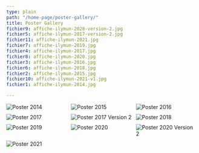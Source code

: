 ```yaml
---
type: plain
path: "/home-page/poster-gallery/"
title: Poster Gallery
fichier9: affiche-ilymun-2020-version-2.jpg
fichier5: affiche-ilymun-2017-version-2.jpg
fichier11: affiche-ilymun-2021.jpg
fichier7: affiche-ilymun-2019.jpg
fichier4: affiche-ilymun-2017.jpg
fichier8: affiche-ilymun-2020.jpg
fichier3: affiche-ilymun-2016.jpg
fichier6: affiche-ilymun-2018.jpg
fichier2: affiche-ilymun-2015.jpg
fichier10: affiche-ilymun-2021-v1.jpg
fichier1: affiche-ilymun-2014.jpg

---
```



<div class="wrapper" style="display:grid;grid-template-columns:repeat(3,1fr);grid-gap:10px;">

<img src="affiche-ilymun-2014.jpg" alt="Poster 2014">

<img src="affiche-ilymun-2015.jpg" alt="Poster 2015">

<img src="affiche-ilymun-2016.jpg" alt="Poster 2016">

<img src="affiche-ilymun-2017.jpg" alt="Poster 2017">

<img src="affiche-ilymun-2017-version-2.jpg" alt="Poster 2017 Version 2">

<img src="affiche-ilymun-2018.jpg" alt="Poster 2018">

<img src="affiche-ilymun-2019.jpg" alt="Poster 2019">

<img src="affiche-ilymun-2020.jpg" alt="Poster 2020">

<img src="affiche-ilymun-2020-version-2.jpg" alt="Poster 2020 Version 2">

<img src="affiche-ilymun-2021.jpg" alt="Poster 2021">

</div>

